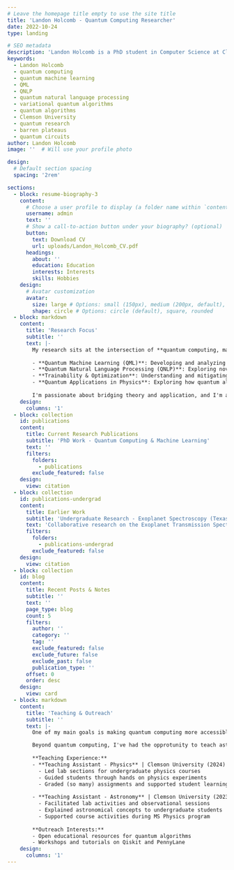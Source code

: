 ```yaml
---
# Leave the homepage title empty to use the site title
title: 'Landon Holcomb - Quantum Computing Researcher'
date: 2022-10-24
type: landing

# SEO metadata
description: 'Landon Holcomb is a PhD student in Computer Science at Clemson University researching quantum computing, quantum machine learning (QML), quantum natural language processing (QNLP), and variational quantum algorithms.'
keywords: 
  - Landon Holcomb
  - quantum computing
  - quantum machine learning
  - QML
  - QNLP
  - quantum natural language processing
  - variational quantum algorithms
  - quantum algorithms
  - Clemson University
  - quantum research
  - barren plateaus
  - quantum circuits
author: Landon Holcomb
image: ''  # Will use your profile photo

design:
  # Default section spacing
  spacing: '2rem'

sections:
  - block: resume-biography-3
    content:
      # Choose a user profile to display (a folder name within `content/authors/`)
      username: admin
      text: ''
      # Show a call-to-action button under your biography? (optional)
      button:
        text: Download CV
        url: uploads/Landon_Holcomb_CV.pdf
      headings:
        about: ''
        education: Education
        interests: Interests
        skills: Hobbies
    design:
      # Avatar customization
      avatar:
        size: large # Options: small (150px), medium (200px, default), large (320px), xl (400px), xxl (500px)
        shape: circle # Options: circle (default), square, rounded
  - block: markdown
    content:
      title: 'Research Focus'
      subtitle: ''
      text: |-
        My research sits at the intersection of **quantum computing, machine learning, and algorithm design**. I work on:
        
        - **Quantum Machine Learning (QML)**: Developing and analyzing variational quantum algorithms for machine learning tasks
        - **Quantum Natural Language Processing (QNLP)**: Exploring novel methods to enhance NLP or improve QNLP
        - **Trainability & Optimization**: Understanding and mitigating barren plateaus in variational quantum circuits
        - **Quantum Applications in Physics**: Exploring how quantum algorithms can advance computational physics
        
        I'm passionate about bridging theory and application, and I'm always open to collaboration on quantum computing research.
    design:
      columns: '1'
  - block: collection
    id: publications
    content:
      title: Current Research Publications
      subtitle: 'PhD Work - Quantum Computing & Machine Learning'
      text: ''
      filters:
        folders:
          - publications
        exclude_featured: false
    design:
      view: citation
  - block: collection
    id: publications-undergrad
    content:
      title: Earlier Work
      subtitle: 'Undergraduate Research - Exoplanet Spectroscopy (Texas A&M)'
      text: 'Collaborative research on the Exoplanet Transmission Spectroscopy Imager (ETSI) for characterizing exoplanet atmospheres.'
      filters:
        folders:
          - publications-undergrad
        exclude_featured: false
    design:
      view: citation
  - block: collection
    id: blog
    content:
      title: Recent Posts & Notes
      subtitle: ''
      text: ''
      page_type: blog
      count: 5
      filters:
        author: ''
        category: ''
        tag: ''
        exclude_featured: false
        exclude_future: false
        exclude_past: false
        publication_type: ''
      offset: 0
      order: desc
    design:
      view: card
  - block: markdown
    content:
      title: 'Teaching & Outreach'
      subtitle: ''
      text: |-
        One of my main goals is making quantum computing more accessible through teaching and science communication. I'm developing educational materials, tutorials, and resources for students and anyone interested! Keep an eye out for future updates.

        Beyond quantum computing, I've had the opprotunity to teach astronomy and physics courses over several semesters during my masters. 
        
        **Teaching Experience:**
        - **Teaching Assistant - Physics** | Clemson University (2024)
          - Led lab sections for undergraduate physics courses
          - Guided students through hands on physics experiments
          - Graded (so many) assignments and supported student learning
        
        - **Teaching Assistant - Astronomy** | Clemson University (2023-2025)
          - Facilitated lab activities and observational sessions
          - Explained astronomical concepts to undergraduate students
          - Supported course activities during MS Physics program
        
        **Outreach Interests:**
        - Open educational resources for quantum algorithms
        - Workshops and tutorials on Qiskit and PennyLane
    design:
      columns: '1'
---
```

